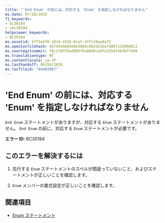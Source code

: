 ```yaml
---
title: "'End Enum' の前には、対応する 'Enum' を指定しなければなりません"
ms.date: 07/20/2015
f1_keywords:
- bc30184
- vbc30184
helpviewer_keywords:
- BC30184
ms.assetid: b7f5ebf0-10c8-4320-8caf-dffc24ae8a71
ms.openlocfilehash: d57454468458e30b6c962d51be7d007110980012
ms.sourcegitcommit: f8c270376ed905f6a8896ce0fe25b4f4b38ff498
ms.translationtype: MT
ms.contentlocale: ja-JP
ms.lasthandoff: 06/04/2020
ms.locfileid: "84403967"
---
```

# <a name="end-enum-must-be-preceded-by-a-matching-enum"></a>'End Enum' の前には、対応する 'Enum' を指定しなければなりません
`End Enum` ステートメントがありますが、対応する `Enum` ステートメントがありません。 `End Enum` の前に、対応する `Enum` ステートメントが必要です。  
  
 **エラー ID:** BC30184  
  
## <a name="to-correct-this-error"></a>このエラーを解決するには  
  
1. 先行する `Enum` ステートメントのスペルが間違っていないこと、およびステートメントが正しいことを確認します。  
  
2. `Enum` メンバーの書式設定が正しいことを確認します。  
  
## <a name="see-also"></a>関連項目

- [Enum ステートメント](../language-reference/statements/enum-statement.md)
